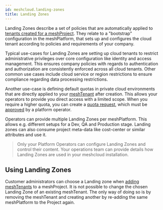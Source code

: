 ```yaml
---
id: meshcloud.landing-zones
title: Landing Zones
---
```


Landing Zones describe a set of policies that are automatically applied to [tenants created for a meshProject](./meshcloud.project.md). They relate to a "bootstrap" configuration in the meshPlatform, that sets
up and configures the cloud tenant according to policies and requirements of your company.

Typical use-cases for Landing Zones are setting up cloud tenants to restrict administrative privileges
over core configuration like identity and access management. This ensures company policies with regards to authentication
and authorization are consistently enforced across all cloud tenants. Other common use cases include cloud service or
region restrictions to ensure compliance regarding data processing restrictions.

Another use-case is defining default quotas in private cloud environments that are directly applied to your [meshTenant](./meshcloud.tenant.md) after creation.
This allows your operators to provide you direct access with a limited scope. When you require a higher quota, you can create a [quota request](./meshcloud.tenant-quota.md), which must be [approved](meshcloud.tenant-quota.md#approval-of-tenant-quota-requests) by a platform operator.

Operators can provide multiple Landing Zones per meshPlatform. This allows e.g. different setups
for a Dev, QA and Production stage. Landing zones can also consume project meta-data like cost-center or similar attributes
and use it.

> Only your Platform Operators can configure Landing Zones and control their content. Your operations team
> can provide details how Landing Zones are used in your meshcloud installation.

## Using Landing Zones

Customer administrators can choose a Landing zone when [adding meshTenants](./meshcloud.project.md#adding-meshtenants) to a meshProject.
It is not possible to change the chosen Landing Zone of an existing meshTenant. The only way of doing so is by removing the meshTenant and creating another by re-adding the same meshPlatform to the Project again.
